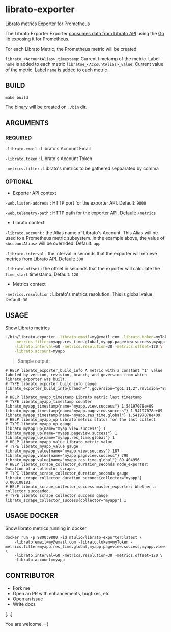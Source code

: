 # librato-exporter

Librato metrics Exporter for Prometheus


The Librato Exporter Exporter [consumes data from Librato API](https://www.librato.com/docs/api/) using the [Go lib](https://github.com/rcrowley/go-librato) exposing it for Prometheus.

For each Librato Metric, the Prometheus metric will be created:

`librato_<AccountAlias>_timestamp`: Current timetamp of the metric. Label `name` is added to each metric
`libratoe_<AccountAlias>_value`: Current value of the metric. Label `name` is added to each metric

## BUILD

`make build`

The binary will be created on `./bin` dir.

## ARGUMENTS

### REQUIRED

`-librato.email` : Librato's Account Email

`-librato.token` : Librato's Account Token

`-metrics.filter` : Librato's metrics to be gathered sepparated by comma

### OPTIONAL

* Exporter API context

`-web.listen-address` : HTTP port for the exporter API. Default: `9800`

`-web.telemetry-path` : HTTP path for the exporter API. Default: `/metrics`

* Librato context

`-librato.account` : the Alias name of Librato's Account. This Alias will be used to a Prometheus metric subsystem. In the example above, the value of `<AccountAlias>` will be overrided. Default: `app`

`-librato.interval` : the interval in seconds that the exporter will retrieve metrics from Librato API. Default: `300`

`-librato.offset` : the offset in seconds that the exporter will calculate the `time_start` timestamp. Default: `120`

* Metrics context

`-metrics.resolution` : Librato's metrics resolution. This is global value. Default: `30`

## USAGE

Show Librato metrics

```bash
./bin/librato-exporter -librato.email=my@email.com -librato.token=myToken \
    -metrics.filter=myapp.res_time.global,myapp.pageview.success,myapp.view.success \
    -librato.interval=60 -metrics.resolution=30 -metrics.offset=120 \
    -librato.account=myapp
```

> Sample output:

```log
# HELP librato_exporter_build_info A metric with a constant '1' value labeled by version, revision, branch, and goversion from which librato_exporter was built.
# TYPE librato_exporter_build_info gauge
librato_exporter_build_info{branch="",goversion="go1.11.2",revision="8c69428",version="v0.1.0"} 1
# HELP librato_myapp_timestamp Librato metric last timestamp
# TYPE librato_myapp_timestamp counter
librato_myapp_timestamp{name="myapp.view.success"} 1.54197078e+09
librato_myapp_timestamp{name="myapp.pageview.success"} 1.54197078e+09
librato_myapp_timestamp{name="myapp.res_time.global"} 1.54197078e+09
# HELP librato_myapp_up Librato metric status for the last collect
# TYPE librato_myapp_up gauge
librato_myapp_up{name="myap.view.success"} 1
librato_myapp_up{name="myapp.pageview.success"} 1
librato_myapp_up{name="myapp.res_time.global"} 1
# HELP librato_myapp_value Librato metric value
# TYPE librato_myapp_value gauge
librato_myapp_value{name="myapp.view.success"} 187
librato_myapp_value{name="myapp.pageview.success"} 790
librato_myapp_value{name="myapp.res_time.global"} 89.404956
# HELP librato_scrape_collector_duration_seconds node_exporter: Duration of a collector scrape.
# TYPE librato_scrape_collector_duration_seconds gauge
librato_scrape_collector_duration_seconds{collector="myapp"} 0.000108181
# HELP librato_scrape_collector_success master_exporter: Whether a collector succeeded.
# TYPE librato_scrape_collector_success gauge
librato_scrape_collector_success{collector="myapp"} 1
```

## USAGE DOCKER

Show librato metrics running in docker

```
docker run -p 9800:9800 -id mtulio/librato-exporter:latest \
    -librato.email=my@email.com -librato.token=myToken -metrics.filter=myapp.res_time.global,myapp.pageview.success,myapp.view.success \
    -librato.interval=60 -metrics.resolution=30 -metrics.offset=120 \
    -librato.account=myapp
```

## CONTRIBUTOR

* Fork me
* Open an PR with enhancements, bugfixes, etc
* Open an issue
* Write docs

[...]

You are welcome. =)
